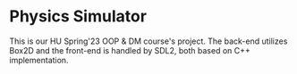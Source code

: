 # Physics Simulator
This is our HU Spring'23 OOP & DM course's project. The back-end utilizes Box2D and the front-end is handled by SDL2, both based on C++ implementation.
